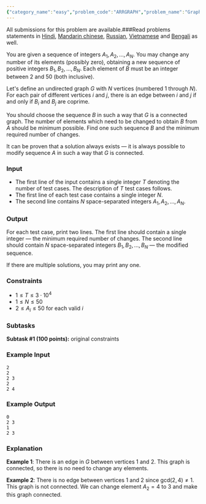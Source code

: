 ```yaml
---
{"category_name":"easy","problem_code":"ARRGRAPH","problem_name":"Graph on an Array","languages_supported":{"0":"C","1":"CPP14","2":"JAVA","3":"PYTH","4":"PYTH 3.6","5":"PYPY","6":"CS2","7":"PAS fpc","8":"PAS gpc","9":"RUBY","10":"PHP","11":"GO","12":"NODEJS","13":"HASK","14":"rust","15":"SCALA","16":"swift","17":"D","18":"PERL","19":"FORT","20":"WSPC","21":"ADA","22":"CAML","23":"ICK","24":"BF","25":"ASM","26":"CLPS","27":"PRLG","28":"ICON","29":"SCM qobi","30":"PIKE","31":"ST","32":"NICE","33":"LUA","34":"BASH","35":"NEM","36":"LISP sbcl","37":"LISP clisp","38":"SCM guile","39":"JS","40":"ERL","41":"TCL","42":"kotlin","43":"PERL6","44":"TEXT","45":"SCM chicken","46":"PYP3","47":"CLOJ","48":"COB","49":"FS"},"max_timelimit":1,"source_sizelimit":50000,"problem_author":"admin2","problem_tester":null,"date_added":"16-10-2018","tags":{"0":"admin2","1":"easy","2":"graph","3":"number","4":"snck1a19","5":"taran_1407","6":"union"},"editorial_url":"https://discuss.codechef.com/problems/ARRGRAPH","time":{"view_start_date":1540092600,"submit_start_date":1540092600,"visible_start_date":1540092600,"end_date":1735669800},"is_direct_submittable":false,"layout":"problem"}
---
```

<span class="solution-visible-txt">All submissions for this problem are available.</span>###Read problems statements in [Hindi](http://www.codechef.com/download/translated/S191ATST/hindi/ARRGRAPH.pdf), [Mandarin chinese](http://www.codechef.com/download/translated/S191ATST/mandarin/ARRGRAPH.pdf), [Russian](http://www.codechef.com/download/translated/S191ATST/russian/ARRGRAPH.pdf), [Vietnamese](http://www.codechef.com/download/translated/S191ATST/vietnamese/ARRGRAPH.pdf) and [Bengali](http://www.codechef.com/download/translated/S191ATST/bengali/ARRGRAPH.pdf) as well.

You are given a sequence of integers $A_1, A_2, \dots, A_N$. You may change any number of its elements (possibly zero), obtaining a new sequence of positive integers $B_1, B_2, \dots, B_N$. Each element of $B$ must be an integer between $2$ and $50$ (both inclusive).

Let's define an undirected graph $G$ with $N$ vertices (numbered $1$ through $N$). For each pair of different vertices $i$ and $j$, there is an edge between $i$ and $j$ if and only if $B_i$ and $B_j$ are coprime.

You should choose the sequence $B$ in such a way that $G$ is a connected graph. The number of elements which need to be changed to obtain $B$ from $A$ should be minimum possible. Find one such sequence $B$ and the minimum required number of changes.

It can be proven that a solution always exists — it is always possible to modify sequence $A$ in such a way that $G$ is connected.

### Input
- The first line of the input contains a single integer $T$ denoting the number of test cases. The description of $T$ test cases follows.
- The first line of each test case contains a single integer $N$.
- The second line contains $N$ space-separated integers $A_1, A_2, \dots, A_N$.

### Output
For each test case, print two lines. The first line should contain a single integer — the minimum required number of changes. The second line should contain $N$ space-separated integers $B_1, B_2, \dots, B_N$ — the modified sequence.

If there are multiple solutions, you may print any one.

### Constraints
- $1 \le T \le 3 \cdot 10^4$
- $1 \le N \le 50$
- $2 \le A_i \le 50$ for each valid $i$

### Subtasks

**Subtask #1 (100 points):** original constraints


### Example Input
```
2
2
2 3
2
2 4
```

### Example Output
```
0
2 3
1
2 3
```

### Explanation
**Example 1**: There is an edge in $G$ between vertices $1$ and $2$. This graph is connected, so there is no need to change any elements.

**Example 2**: There is no edge between vertices $1$ and $2$ since $\mathrm{gcd}(2, 4) \neq 1$. This graph is not connected. We can change element $A_2=4$ to $3$ and make this graph connected.
